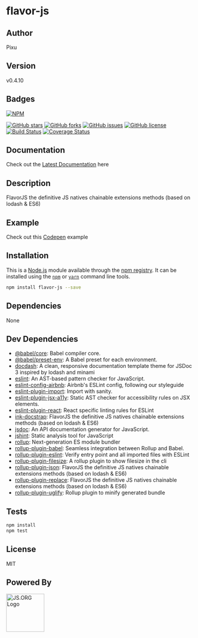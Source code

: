 # flavor-js

## Author
Pixu

## Version
v0.4.10

## Badges

[![NPM](https://nodei.co/npm/flavor-js.png)](https://nodei.co/npm/flavor-js/)

[![GitHub stars](https://img.shields.io/github/stars/pixu1980/flavor-js.svg?style=plastic)](https://github.com/pixu1980/flavor-js/stargazers) [![GitHub forks](https://img.shields.io/github/forks/pixu1980/flavor-js.svg?style=plastic)](https://github.com/pixu1980/flavor-js/network) [![GitHub issues](https://img.shields.io/github/issues/pixu1980/flavor-js.svg?style=plastic)](https://github.com/pixu1980/flavor-js/issues) [![GitHub license](https://img.shields.io/github/license/pixu1980/flavor-js.svg?style=plastic)](https://github.com/pixu1980/flavor-js/blob/master/LICENSE) [![Build Status](https://travis-ci.org/pixu1980/flavor-js.svg?branch=master)](https://travis-ci.org/pixu1980/flavor-js) [![Coverage Status](https://coveralls.io/repos/github/pixu1980/flavor-js/badge.svg?branch=master)](https://coveralls.io/github/pixu1980/flavor-js?branch=master)

## Documentation
Check out the [Latest Documentation](https://pixu1980.github.io/flavor-js/docs/index.html) here

## Description
FlavorJS the definitive JS natives chainable extensions methods (based on lodash &amp; ES6)

## Example
Check out this [Codepen]() example

## Installation

This is a [Node.js](https://nodejs.org/) module available through the 
[npm registry](https://www.npmjs.com/). It can be installed using the 
[`npm`](https://docs.npmjs.com/getting-started/installing-npm-packages-locally)
or 
[`yarn`](https://yarnpkg.com/en/)
command line tools.

```sh
npm install flavor-js --save
```

## Dependencies

None

## Dev Dependencies

- [@babel/core](https://ghub.io/@babel/core): Babel compiler core.
- [@babel/preset-env](https://ghub.io/@babel/preset-env): A Babel preset for each environment.
- [docdash](https://ghub.io/docdash): A clean, responsive documentation template theme for JSDoc 3 inspired by lodash and minami
- [eslint](https://ghub.io/eslint): An AST-based pattern checker for JavaScript.
- [eslint-config-airbnb](https://ghub.io/eslint-config-airbnb): Airbnb&#39;s ESLint config, following our styleguide
- [eslint-plugin-import](https://ghub.io/eslint-plugin-import): Import with sanity.
- [eslint-plugin-jsx-a11y](https://ghub.io/eslint-plugin-jsx-a11y): Static AST checker for accessibility rules on JSX elements.
- [eslint-plugin-react](https://ghub.io/eslint-plugin-react): React specific linting rules for ESLint
- [ink-docstrap](https://ghub.io/ink-docstrap): FlavorJS the definitive JS natives chainable extensions methods (based on lodash &amp; ES6)
- [jsdoc](https://ghub.io/jsdoc): An API documentation generator for JavaScript.
- [jshint](https://ghub.io/jshint): Static analysis tool for JavaScript
- [rollup](https://ghub.io/rollup): Next-generation ES module bundler
- [rollup-plugin-babel](https://ghub.io/rollup-plugin-babel): Seamless integration between Rollup and Babel.
- [rollup-plugin-eslint](https://ghub.io/rollup-plugin-eslint): Verify entry point and all imported files with ESLint
- [rollup-plugin-filesize](https://ghub.io/rollup-plugin-filesize): A rollup plugin to show filesize in the cli
- [rollup-plugin-json](https://ghub.io/rollup-plugin-json): FlavorJS the definitive JS natives chainable extensions methods (based on lodash &amp; ES6)
- [rollup-plugin-replace](https://ghub.io/rollup-plugin-replace): FlavorJS the definitive JS natives chainable extensions methods (based on lodash &amp; ES6)
- [rollup-plugin-uglify](https://ghub.io/rollup-plugin-uglify): Rollup plugin to minify generated bundle

## Tests

```sh
npm install
npm test
```


## License

MIT

## Powered By
<a href="http://js.org" target="_blank" title="JS.ORG | JavaScript Community">
<img src="http://logo.js.org/dark_horz.png" width="102" alt="JS.ORG Logo"/></a>
<!-- alternatives [bright|dark]_[horz|vert|tiny].png (width[horz:102,vert:50,tiny:77]) -->

